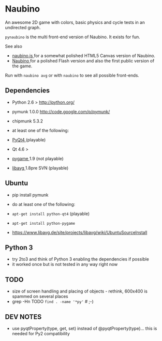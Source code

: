 # Naubino

An awesome 2D game with colors, basic physics and cycle tests in an undirected graph.

`pynaubino` is the multi front-end version of Naubino. It exists for fun.

See also
* [ naubino.js ]( http://naubino.de/ ) for a somewhat polished HTML5 Canvas version of Naubino.
* [ Naubino ]( http://www.mmt.inf.tu-dresden.de/Lehre/Sommersemester_10/PMI/ergebnisse/gruppe2/index.html )
  for a polished Flash version and also the first public version of the game.

Run with `naubino avg` or with `naubino` to see all possible front-ends.

## Dependencies
* Python 2.6 > http://python.org/
* pymunk 1.0.0 http://code.google.com/p/pymunk/
 * chipmunk 5.3.2

* at least one of the following:
 * [ PyQt4 ]( https://www.riverbankcomputing.co.uk/software/pyqt/intro ) (playable)
  * Qt 4.6 >
 * [ pygame ]( https://pygame.org/ ) 1.9 (not playable)
 * [ libavg ]( https://www.libavg.de ) 1.8pre SVN (playable)

## Ubuntu

* pip install pymunk

* do at least one of the following:
 * `apt-get install python-qt4` (playable)
 * `apt-get install python-pygame`
 * https://www.libavg.de/site/projects/libavg/wiki/UbuntuSourceInstall
 
## Python 3
* try 2to3 and think of Python 3 enabling the dependencies if possible
* it worked once but is not tested in any way right now

## TODO
* size of screen handling and placing of objects - rethink, 600x400 is spammed on several places
* grep -Hn TODO `find . -name '*py'` # ;-)

## DEV NOTES
* use pyqtProperty(type, get, set) instead of @pyqtProperty(type)… this is needed for Py2 compatibility
